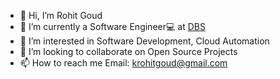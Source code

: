 - 👋 Hi, I’m Rohit Goud
- 🔭 I’m currently a Software Engineer💻 at [DBS](https://www.dbs.com/asia-hub-2/index.html)
- 👀 I’m interested in Software Development, Cloud Automation
- 💞️ I’m looking to collaborate on Open Source Projects
- 📫 How to reach me Email: krohitgoud@gmail.com

<!---
rohit2905/rohit2905 is a ✨ special ✨ repository because its `README.md` (this file) appears on your GitHub profile.
You can click the Preview link to take a look at your changes.
--->
